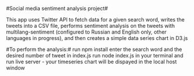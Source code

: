 #Social media sentiment analysis project#

This app uses Twitter API to fetch data for a given search word, writes the tweets into a CSV file, performs sentiment analysis on the tweets with multilang-sentiment (configured to Russian and English only, other languages in progress), and then creates a simple data series chart in D3.js

#To perform the analysis:#
  run npm install
  enter the search word and the desired number of tweet in index.js
  run node index.js in your terminal and run live server - your timeseries chart will be dispayed in the local host window
